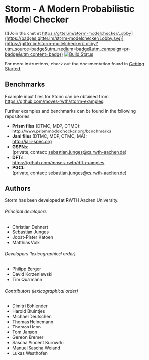 Storm - A Modern Probabilistic Model Checker
============================================

[![Join the chat at https://gitter.im/storm-modelchecker/Lobby](https://badges.gitter.im/storm-modelchecker/Lobby.svg)](https://gitter.im/storm-modelchecker/Lobby?utm_source=badge&utm_medium=badge&utm_campaign=pr-badge&utm_content=badge)
[![Build Status](https://travis-ci.org/moves-rwth/storm.svg?branch=master)](https://travis-ci.org/moves-rwth/storm)

For more instructions, check out the documentation found in [Getting Started](http://www.stormchecker.org/getting-started.html).


Benchmarks
----------------------------

Example input files for Storm can be obtained from  
https://github.com/moves-rwth/storm-examples.

Further examples and benchmarks can be found in the following repositories:

* **Prism files** (DTMC, MDP, CTMC):  
http://www.prismmodelchecker.org/benchmarks
* **Jani files** (DTMC, MDP, CTMC, MA):  
http://jani-spec.org
* **GSPN**s:  
(private, contact: sebastian.junges@cs.rwth-aachen.de)
* **DFT**s:  
https://github.com/moves-rwth/dft-examples
* **PGCL**:  
(private, contact: sebastian.junges@cs.rwth-aachen.de)


Authors
-----------------------------
Storm has been developed at RWTH Aachen University.

###### Principal developers
* Christian Dehnert
* Sebastian Junges
* Joost-Pieter Katoen
* Matthias Volk

###### Developers (lexicographical order)
* Philipp Berger
* David Korzeniewski
* Tim Quatmann

###### Contributors (lexicographical order)
* Dimitri Bohlender
* Harold Bruintjes
* Michael Deutschen
* Thomas Heinemann
* Thomas Henn
* Tom Janson
* Gereon Kremer
* Sascha Vincent Kurowski
* Manuel Sascha Weiand
* Lukas Westhofen
